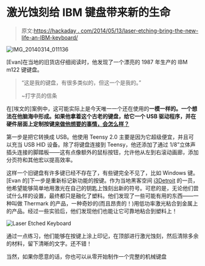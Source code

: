 # 激光蚀刻给 IBM 键盘带来新的生命

> 原文:[https://hackaday . com/2014/05/13/laser-etching-bring-the-new-life-an-IBM-keyboard/](https://hackaday.com/2014/05/13/laser-etching-brings-new-life-to-an-ibm-keyboard/)

![IMG_20140314_011136](../Images/58799bbe41c96b22c1661ba67890715f.png)

[Evan]在当地的旧货店仔细阅读时，他发现了一个漂亮的 1987 年生产的 IBM m122 键键盘。

> “这是我的键盘，有很多类似的，但这一个是我的。”
> 
> ~打字员的信条

在[埃文的]案例中，这可能实际上是今天唯一一个还在使用的**一模一样的。一个想法在他脑海中形成。如果他拿着这个古老的键盘，给它一个 USB 驱动程序，并在硬件层面上定制按键[来做他想要的事情，会怎么样？](http://abzman2k.wordpress.com/2014/03/17/ibm-model-m-122key/)**

第一步是把它转换成 USB。他使用 Teensy 2.0 主要是因为它超级便宜，并且可以充当 USB HID 设备。除了将键盘连接到 Teensy，他还添加了通过 1/8”立体声插头连接的脚踏板——这有点像额外的鼠标按钮，允许他从左到右滚动画廊，添加分页符和其他宏以提高效率。

这样一个旧键盘有许多键已经不存在了，有些键完全不见了，比如 Windows 键。[Evan 的]下一步是重新标记新功能的按键。作为当地黑客空间 [i3Detroit](http://www.i3detroit.org/) 的一员，他希望能够简单地用激光在自己的钥匙上蚀刻出新的符号。可悲的是，无论他们尝试什么样的设置，最终都只是融化了塑料。他们发现了一些可能有用的东西——一种叫做 Thermark 的产品，一种奇妙的(而且昂贵的！)用低功率激光粘合到金属上的产品。经过一些实验后，他们发现他们也能让它可靠地粘合到塑料上！

![Laser Etched Keyboard](../Images/450b388d793a773dd7eabcc61c864984.png)

通过一点练习，他们能够在按键上涂上印记，在顶部进行激光蚀刻，然后清除多余的材料，留下清晰的文字。还不错！

当然，如果你愿意的话，你也可以从零开始制作一个完整的机械键盘